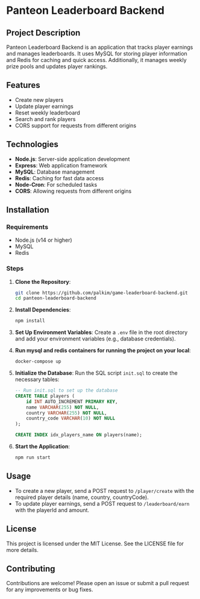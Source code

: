 # Panteon Leaderboard Backend

## Project Description

Panteon Leaderboard Backend is an application that tracks player earnings and manages leaderboards. It uses MySQL for storing player information and Redis for caching and quick access. Additionally, it manages weekly prize pools and updates player rankings.

## Features

- Create new players
- Update player earnings
- Reset weekly leaderboard
- Search and rank players
- CORS support for requests from different origins

## Technologies

- **Node.js**: Server-side application development
- **Express**: Web application framework
- **MySQL**: Database management
- **Redis**: Caching for fast data access
- **Node-Cron**: For scheduled tasks
- **CORS**: Allowing requests from different origins

## Installation

### Requirements

- Node.js (v14 or higher)
- MySQL
- Redis

### Steps

1. **Clone the Repository**:
   ```bash
   git clone https://github.com/palkim/game-leaderboard-backend.git
   cd panteon-leaderboard-backend
   ```

2. **Install Dependencies**:
   ```bash
   npm install
   ```

3. **Set Up Environment Variables**:
   Create a `.env` file in the root directory and add your environment variables (e.g., database credentials).

4. **Run mysql and redis containers for running the project on your local**:
   ```bash
   docker-compose up
   ```

5. **Initialize the Database**:
   Run the SQL script `init.sql` to create the necessary tables:
   ```sql
   -- Run init.sql to set up the database
   CREATE TABLE players (
       id INT AUTO_INCREMENT PRIMARY KEY,
       name VARCHAR(255) NOT NULL,
       country VARCHAR(255) NOT NULL,
       country_code VARCHAR(10) NOT NULL
   );

   CREATE INDEX idx_players_name ON players(name);
   ```

6. **Start the Application**:
   ```bash
   npm run start
   ```

## Usage

- To create a new player, send a POST request to `/player/create` with the required player details (name, country, countryCode).
- To update player earnings, send a POST request to `/leaderboard/earn` with the playerId and amount.

## License

This project is licensed under the MIT License. See the LICENSE file for more details.

## Contributing

Contributions are welcome! Please open an issue or submit a pull request for any improvements or bug fixes.